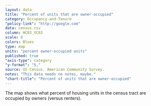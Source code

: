 ```yaml
---
layout: data
title: "Percent of units that are owner-occupied"
category: Occupancy-and-Tenure
"policy-link": "http://google.com"
data: census.csv
column: HC03_VC63
scale: 6
colors: Blues
type: map
units: "percent owner-occupied units"
published: true
"axis-type": category
"y-format": "$,"
source: US Census. American Community Survey.
notes: "This data needs no notes, maybe."
"chart-title": "Percent of units that are owner-occupied"
---
```


The map shows what percent of housing units in the census tract are occupied by owners (versus renters).